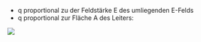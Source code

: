 - q proportional zu der Feldstärke E des umliegenden E-Felds
- q proportional zur Fläche A des Leiters:

![](Pasted%20image%2020231103181035.png)
